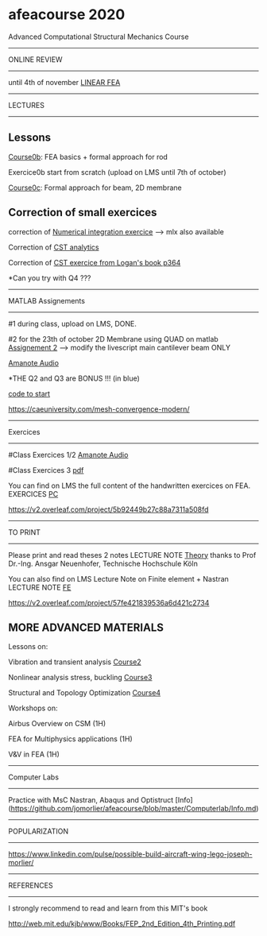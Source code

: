 # afeacourse 2020
Advanced Computational Structural Mechanics Course 

****
ONLINE REVIEW
****

until 4th of november [LINEAR FEA](https://github.com/jomorlier/afeacourse/blob/master/RECAP/Course1.md)

****
LECTURES
****

## Lessons

[Course0b](https://github.com/jomorlier/afeacourse/blob/master/RECAP/course0b_Prof.pdf): FEA basics + formal approach for rod 

Exercice0b start from scratch (upload on LMS until 7th of october)

[Course0c](https://github.com/jomorlier/afeacourse/blob/master/RECAP/Course0c.pdf): Formal approach for beam, 2D membrane

## Correction of small exercices

correction of [Numerical integration exercice](https://github.com/jomorlier/afeacourse/blob/master/RECAP/Assignement3correction.pdf)
--> mlx also available

Correction of 
[CST analytics](http://htmlpreview.github.io/?https://github.com/jomorlier/afeacourse/blob/master/RECAP/CSTanalytics.html)

Correction of 
[CST exercice from Logan's book p364](http://htmlpreview.github.io/?https://github.com/jomorlier/afeacourse/blob/master/RECAP/CST_Logan.html)

*Can you try with Q4 ???


****
MATLAB Assignements
****

#1 during class, upload on LMS, DONE.

#2 for the 23th of october
2D Membrane using QUAD on matlab [Assignement 2](https://github.com/jomorlier/afeacourse/blob/master/RECAP/Assignement2.pdf)
--> modify the livescript main cantilever beam ONLY 

[Amanote Audio](https://app.amanote.com/note-taking/document/5c1440e1-b1e5-4e6b-97fa-b34eb34fbc47)

*THE Q2 and Q3 are BONUS !!! (in blue)

[code to start](https://github.com/jomorlier/afeacourse/blob/master/RECAP/Assignement2.zip)

https://caeuniversity.com/mesh-convergence-modern/

****
Exercices
****

#Class Exercices 1/2
[Amanote Audio](https://app.amanote.com/note-taking/document/f7797fc3-cbad-467c-8509-b5e66f34e2bf)

#Class Exercices 3
[pdf](https://github.com/jomorlier/afeacourse/blob/master/RECAP/FEA%20modeling%20best%20practice%20(1).pdf)

You can find on LMS the full content of the handwritten exercices on FEA.
EXERCICES [PC](https://github.com/jomorlier/feacourse/blob/master/Courses/PC3A.pdf)

https://v2.overleaf.com/project/5b92449b27c88a7311a508fd



****
TO PRINT
****

Please print and read theses 2 notes
LECTURE NOTE [Theory](https://web.calpoly.edu/~aneuenho/teaching/arce504coursematerial.pdf) thanks to Prof Dr.-Ing. Ansgar Neuenhofer, Technische Hochschule Köln

You can also find on LMS Lecture Note on Finite element + Nastran
LECTURE NOTE [FE](https://github.com/jomorlier/feacourse/blob/master/Courses/LectureNote.pdf)

https://v2.overleaf.com/project/57fe421839536a6d421c2734

## MORE ADVANCED MATERIALS 

Lessons on:

Vibration and transient analysis [Course2](https://github.com/jomorlier/afeacourse/blob/master/Vibration/Course2.md)

Nonlinear analysis stress, buckling [Course3](https://github.com/jomorlier/afeacourse/blob/master/Nonlinear/Course3.md)

Structural and Topology Optimization [Course4](https://github.com/jomorlier/afeacourse/blob/master/TopOpt/Course4.md)

Workshops on:

Airbus Overview on CSM (1H)

FEA for Multiphysics applications (1H)

V&V in FEA (1H)



****
Computer Labs
****


Practice with MsC Nastran, Abaqus and Optistruct [Info] (https://github.com/jomorlier/afeacourse/blob/master/Computerlab/Info.md)

****
POPULARIZATION
****

https://www.linkedin.com/pulse/possible-build-aircraft-wing-lego-joseph-morlier/


****
REFERENCES
****


I strongly recommend to read and learn from this MIT's book

http://web.mit.edu/kjb/www/Books/FEP_2nd_Edition_4th_Printing.pdf









